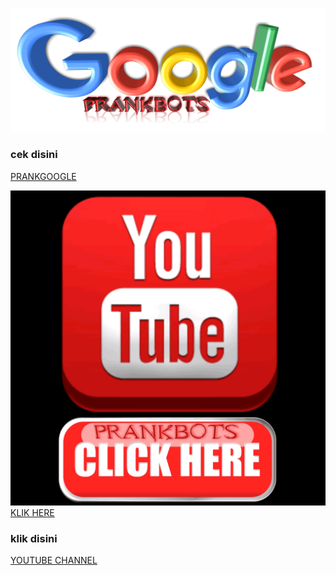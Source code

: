 ![Prankbots](prankgoogle.png)


### cek disini
[PRANKGOOGLE](https://www.google.co.id/search?q=aprank+github&client=ms-android-xiaomi&prmd=vni&source=lnms&sa=X&ved=0ahUKEwjq5IKSrvrYAhVGw7wKHV-xAToQ_AUIECgA&biw=393&bih=623&dpr=2.75)

![Prankbots](blackofgamer.gif)[KLIK HERE](https://www.youtube.com/channel/UCycBrqSWEHdk-slnhUmGWiQ)

### klik disini
[YOUTUBE CHANNEL](https://www.youtube.com/channel/UCycBrqSWEHdk-slnhUmGWiQ)
